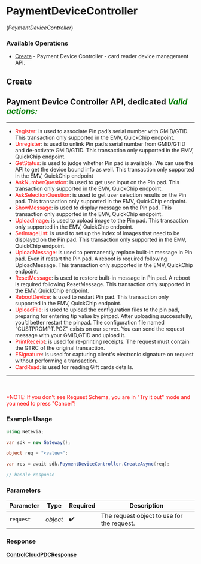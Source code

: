 # PaymentDeviceController
(*PaymentDeviceController*)

### Available Operations

* [Create](#create) - Payment Device Controller - card reader device management API.

## Create

Payment Device Controller API, dedicated
*<span style="color:green">Valid actions:</span>*
---
___
- <span style="color:red">Register</span>: is used to associate Pin pad’s serial number with GMID/GTID. This transaction only supported in the EMV, QuickChip endpoint.
- <span style="color:red">Unregister</span>: is used to unlink Pin pad’s serial number from GMID/GTID and de-activate GMID/GTID. This transaction only supported in the EMV, QuickChip endpoint.
- <span style="color:red">GetStatus</span>: is used to judge whether Pin pad is available. We can use the API to get the device bound info as well. This transaction only supported in the EMV, QuickChip endpoint
- <span style="color:red">AskNumberQuestion</span>: is used to get user input on the Pin pad. This transaction only supported in the EMV, QuickChip endpoint.
- <span style="color:red">AskSelectionQuestion</span>: is used to get user selection results on the Pin pad. This transaction only supported in the EMV, QuickChip endpoint.
- <span style="color:red">ShowMessage</span>: is used to display message on the Pin pad. This transaction only supported in the EMV, QuickChip endpoint.
- <span style="color:red">UploadImage</span>: is used to upload image to the Pin pad. This transaction only supported in the EMV, QuickChip endpoint.
- <span style="color:red">SetImageList</span>: is used to set up the index of images that need to be displayed on the Pin pad. This transaction only supported in the EMV, QuickChip endpoint.
- <span style="color:red">UploadMessage</span>: is used to permanently replace built-in message in Pin pad. Even if restart the Pin pad. A reboot is required following UploadMessage. This transaction only supported in the EMV, QuickChip endpoint.
- <span style="color:red">ResetMessage</span>: is used to restore built-in message in Pin pad. A reboot is required following ResetMessage. This transaction only supported in the EMV, QuickChip endpoint.
- <span style="color:red">RebootDevice</span>: is used to restart Pin pad. This transaction only supported in the EMV, QuickChip endpoint.
- <span style="color:red">UploadFile</span>: is used to upload the configuration files to the pin pad, preparing for entering tip value by pinpad. After uploading successfully, you’d better restart the pinpad. The configuration file named “CUSTPROMPT.PGZ” exists on our server. You can send the request message with your GMID,GTID and upload it.
- <span style="color:red">PrintReceipt</span>: is used for re-printing receipts. The request must contain the GTRC of the original transaction.
- <span style="color:red">ESignature</span>: is used for capturing client's electronic signature on request without performing a transaction.
- <span style="color:red">CardRead</span>: is used for reading Gift cards details.
<hr>
<br><br><span style="color:red">*NOTE: If you don't see Request Schema, you are in "Try it out" mode and you need to press "Cancel"!</span>


### Example Usage

```csharp
using Netevia;

var sdk = new Gateway();

object req = "<value>";

var res = await sdk.PaymentDeviceController.CreateAsync(req);

// handle response
```

### Parameters

| Parameter                                  | Type                                       | Required                                   | Description                                |
| ------------------------------------------ | ------------------------------------------ | ------------------------------------------ | ------------------------------------------ |
| `request`                                  | *object*                                   | :heavy_check_mark:                         | The request object to use for the request. |


### Response

**[ControlCloudPDCResponse](../../Models/Operations/ControlCloudPDCResponse.md)**


